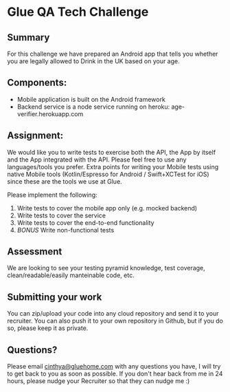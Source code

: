 # Glue QA Tech Challenge

## Summary
For this challenge we have prepared an Android app that tells you whether you are legally allowed to Drink in the UK based on your age.

## Components:
- Mobile application is built on the Android framework
- Backend service is a node service running on heroku: age-verifier.herokuapp.com

## Assignment:

We would like you to write tests to exercise both the API, the App by itself and the App integrated with the API. Please feel free to use any languages/tools you prefer. Extra points for writing your Mobile tests using native Mobile tools (Kotlin/Espresso for Android / Swift+XCTest for iOS) since these are the tools we use at Glue.

Please implement the following:

1. Write tests to cover the mobile app only (e.g. mocked backend)
2. Write tests to cover the service
3. Write tests to cover the end-to-end functionality
4. *BONUS* Write non-functional tests

## Assessment

We are looking to see your testing pyramid knowledge, test coverage, clean/readable/easily manteinable code, etc.

## Submitting your work

You can zip/upload your code into any cloud repository and send it to your recruiter. You can also push it to your own repository in Github, but if you do so, please keep it as private.

## Questions?

Please email cinthya@gluehome.com with any questions you have, I will try to get back to you as soon as possible. If you don't hear back from me in 24 hours, please nudge your Recruiter so that they can nudge me :)

